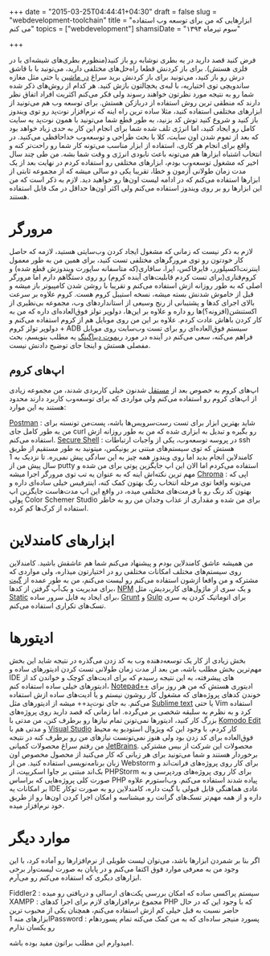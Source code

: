 +++
date = "2015-03-25T04:44:41+04:30"
draft = false
slug = "webdevelopment-toolchain"
title = "ابزارهایی که من برای توسعه وب استفاده می کنم"
topics = ["webdevelopment"]
shamsiDate = "سوم تیرماه ۱۳۹۴"

+++

فرض کنید قصد دارید در یه بطری نوشابه رو باز کنید(منظورم بطری‌های شیشه‌ای با در فلزی هستش). برای باز کردنش قطعا راه‌حل‌های مختلفی دارید، می‌تونید با با قاشق درش رو باز کنید، می‌تونید برای باز کردنش برید سراغ [در ماشین](http://baghbagho.com/open-coke-with-car-door/)  یا حتی مثل مغازه ساندویچی توی اختیاریه، با لبه‌ی یخچالتون بازش کنید. هر کدام از روش‌های ذکر شده شما رو به نتیجه مورد نظرتون خواهند رسوند ولی فکر می‌کنم اکثریت افراد اتفاق نظر دارند که منطقی ترین روش استفاده از دربازکن هستش.
برای توسعه وب هم می‌تونید از ابزارهای مختلفی استفاده کنید، مثلا ساده ترین راه اینه که نرم‌افزار نوت‌پد رو توی ویندوز باز کنید و شروع کنید توش کد بزنید، به طور قطع شما می‌تونید با همون نوت‌پد یه سایت کامل رو ایجاد کنید، اما انرژی تلف شده شما برای انجام این کار به حدی زیاد خواهد بود که بعد از تموم شدن اون سایت، کلا با بحث طراحی و توسعه‌وب خداحافظی می‌کنید. در واقع برای انجام هر کاری، استفاده از ابزار مناسب می‌تونه کار شما رو راحت‌تر کنه و انتخاب اشتباه ابزارها هم می‌تونه باعث نابودی انرژی و وقت شما بشه. من طی چند سال اخیر که مشغول توسعه‌وب بودم، ابزارهای مختلفی رو استفاده کردم در نهایت بعد از یک مدت زمان طولانی آزمون و خطا، تقریبا یکی دو سالی میشه که از مجموعه ثابتی از ابزارها استفاده می‌کنم که در ادامه لیست اون‌ها رو خواهید دید. لازم به ذکر است که من این ابزارها رو بر روی ویندوز استفاده می‌کنم ولی اکثر اون‌ها حداقل در مک‌ قابل استفاده هستند.

# مرورگر
لازم به ذکر نیست که زمانی که مشغول ایجاد کردن وب‌سایتی هستید، لازمه که حاصل کار خودتون رو توی مرورگرهای مختلفی تست کنید، برای همین من به طور معمول اینترنت‌اکسپلورر، فایرفاکس، اپرا، سافاری(که متاسفانه ساپورت ویندوزش قطع شده) و کروم‌قناری(برای تست کردم قابلیت‌های آینده کروم) رو روی دستگاهم دارم اما مرورگر اصلی که به طور روزانه ازش استفاده می‌کنم و تقریبا با روشن شدن کامپیوتر باز میشه و قبل از خاموش شدنش بسته میشه، نسخه استیبل کروم هست. کروم علاوه بر سرعت بالای اجرای کدها و پشتیبانی از رنج وسیعی از استانداردهای وب، مجموعه بی‌نظیری از اکستنشن(افزونه؟)ها رو داره و علاوه بر این‌ها، دولوپر تولز فوق‌العاده‌ای داره که من به کار کردن باهاش عادت کردم.
علاوه بر این من روی موبایل هم از کروم استفاده می‌کنم و دولوپر تولز کروم + ADB سیستم فوق‌العاده‌ای رو برای تست وب‌سابت روی موبایل فراهم می‌کنه، سعی می‌کنم در آینده در مورد [ریموت دیباگینگ](https://developer.chrome.com/devtools/docs/remote-debugging) یه مطلب بنویسم، بحث مفصلی هستش و اینجا جای توضیح دادنش نیست.

## اپ‌های کروم
اپ‌های کروم به خصوص بعد از [مستقل](http://lifehacker.com/new-chrome-apps-run-on-your-desktop-offline-and-outsid-1258080268) شدنون خیلی کاربردی شدند، من مجموعه زیادی از اپ‌های کروم رو استفاده می‌کنم ولی مواردی که برای توسعه‌وب کاربرد دارند محدود هستند به این موارد:

[Postman](https://chrome.google.com/webstore/detail/postman-rest-client-packa/fhbjgbiflinjbdggehcddcbncdddomop) : شاید بهترین ابزار برای تست رست‌سرویس‌ها باشه، پست‌من تونسته برای من به طور کامل جای curl رو بگیره و تبدیل به ابزاری شده که من به طور روزانه ازش استفاده می‌کنم.
[Secure Shell](https://chrome.google.com/webstore/detail/pnhechapfaindjhompbnflcldabbghjo) : در پروسه توسعه‌وب، یکی از واجبات ارتباطات ssh هستش که توی سیستم‌های مبتنی بر یونیکس، میتونید به طور مستقیم از طریق کامندلاین انجام بدید اما روی ویندوز همه چیز به این سادگی پیش نمی‌ره. تا نزدیک به 1 سال پیش من از putty استفاده می‌کردم اما الان این اپ جایگزین پوتی برای من شده و مهم ترین نکته‌اش اینه که به عنوان یه تب توی مرورگر اجرا میشه
[Chroma](https://chrome.google.com/webstore/detail/gefgglgjdlddcpcapigheknbacbmmggp) : اپی که می‌تونه واقعا توی مرحله انتخاب رنگ بهتون کمک کنه، اینترفیس خیلی ساده‌ای داره و بهتون کد رنگ رو با فرمت‌های مختلفی میده، در واقع این اپ مدت‌هاست جایگزین اپ پولی Color Schemer Studio برای من شده و مقداری از عذاب وجدان من رو به خاطر استفاده از کرک‌ها کم کرده.

# ابزارهای کامندلاین
من همیشه عاشق کامندلاین بودم و پیشنهاد می‌کنم شما هم عاشقش باشید. کامندلاین روی سیستم‌های مختلف  امکانات مختلفی رو در اختیارتون میذاره، ولی مواردی که مشترکه و من واقعا ازشون استفاده می‌کنم رو لیست می‌کنم، من به طور عمده از [گیت](http://git-scm.com/) برای مدیریت و بک‌آپ گرفتن از کدها، [NPM](http://npmjs.org) و یک سری از ماژول‌های کاربردیش، مثل [Static](http://npmjs.org/package/node-static) برای ایجاد یه فایل سرور ساده، [Grunt](https://www.npmjs.org/package/grunt) و [Gulp](https://www.npmjs.org/package/gulp) برای اتوماتیک کردن یه سری تسک‌های تکراری استفاده می‌کنم.

# ادیتورها
بخش زیادی از کار یک توسعه‌دهنده وب به کد زدن می‌گذره در نتیجه شاید این بخش مهم‌ترین بخش مطلب باشه، من بعد از مدت زمان طولانی تست کردن ادیتورهای ساده و IDE های پیشرفته، به این نتیجه رسیدم که برای ادیت‌های کوچک و خواندن کد از ادیتورهای خیلی ساده استفاده کنم، [Notepad++](http://notepad-plus-plus.org/) ادیتوری هستش که من هر روز برای خوندن کدهای پروژه‌های که مشغول کار روشون نیستم و یا ادیت‌های ساده ازش استفاده می‌کنم. به جای نوت‌پد++ میشه از ادیتورهای مثل [Sublime text](http://www.sublimetext.com/) یا حتی Vim استفاده کرد و به نظرم به سلیقه شخصی بر می‌گرده.
اما زمانی که قصد دارید روی پروژه‌های بزرگ کار کنید، ادیتورها نمی‌تونن تمام نیازها رو برطرف کنن، من مدتی با [Komodo Edit](http://komodoide.com/komodo-edit/) و مدتی هم با [Visual Studio](http://www.visualstudio.com/) کار کردم، با وجود این که ویژوال استودیو یه محیط فوق‌العاده برای کد زدن بود ولی هنوز نمی‌تونست نیازهای من رو برطرف کنه در نتیجه من رفتم سراغ محصولات کمپانی [JetBrains](http://www.jetbrains.com/). محصولات این شرکت از بیس مشترکی برخوردار هستند و شما می‌تونید برای هر زبانی که کار می‌کنید از محصول مخصوص اون زبان برنامه‌نویسی استفاده کنید. من از Webstorm برای کار روی پروژه‌های فرانت‌اند و بک‌اند مبتنی بر جاوا اسکریپت، از PHPStorm برای کار روی پروژه‌های وردپرسی و به صورت کلی پروژه‌هایی که براساس PHP پیاده شدند استفاده می‌کنم. وب‌استورم علاوه بر امکانات یه IDE عادی هماهنگی قابل قبولی با گیت داره، کامندلاین رو به صورت توکار داره و از همه مهم‌تر تسک‌های گرانت رو میشناسه و امکان اجرا کردن اون‌ها رو از طریق خود نرم‌افزار میده.

# موارد دیگر
اگر بنا بر شمردن ابزارها باشد، می‌توان لیست طویلی از نرم‌افزارها رو آماده کرد، با این وجود من به معرفی موارد فوق اکتفا می‌کنم و در پایان به صورت لیست‌وار برخی ابزارهای دیگری که استفاده می‌کنم رو می‌‌آرم.

Fiddler2 : سیستم پراکسی ساده که امکان بررسی پکت‌های ارسالی و دریافتی رو میده
XAMPP : مجموع نرم‌افزارهای لازم برای اجرا کد‌های PHP که با وجود این که در حال حاضر نسبت به قبل خیلی کم ازش استفاده می‌کنم، همچنان یکی از محبوب ترین ابزارهای منه
1Password : پسورد منیجر ساده‌ای که به من کمک می‌کنه تمام پسوردهام رو یکسان نذارم

امیدوارم این مطلب براتون مفید بوده باشه.
